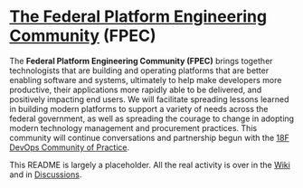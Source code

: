 # [The Federal Platform Engineering Community](../../wiki) (FPEC) 

The **Federal Platform Engineering Community (FPEC)** brings
together technologists that are building and operating platforms
that are better enabling software and systems, ultimately to help
make developers more productive, their applications more rapidly
able to be delivered, and positively impacting end users.  We will
facilitate spreading lessons learned in building modern platforms
to support a variety of needs across the federal government, as
well as spreading the courage to change in adopting modern technology
management and procurement practices.  This community
will continue conversations and partnership begun with the [18F
DevOps Community of
Practice](https://github.com/18F/DevOps-Community-of-Practice/wiki/DevOps-Community-of-Practice).

This README is largely a placeholder. All the real activity
is over in the [Wiki](../../wiki) and in [Discussions](../../discussions).

